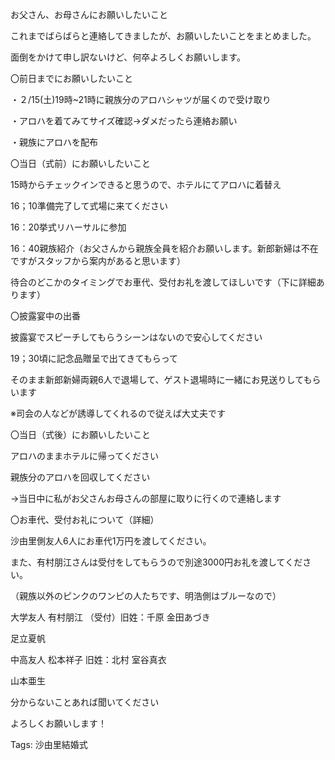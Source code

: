 お父さん、お母さんにお願いしたいこと

これまでばらばらと連絡してきましたが、お願いしたいことをまとめました。

面倒をかけて申し訳ないけど、何卒よろしくお願いします。

〇前日までにお願いしたいこと

・２/15(土)19時~21時に親族分のアロハシャツが届くので受け取り

・アロハを着てみてサイズ確認→ダメだったら連絡お願い

・親族にアロハを配布

〇当日（式前）にお願いしたいこと

15時からチェックインできると思うので、ホテルにてアロハに着替え

16；10準備完了して式場に来てください

16：20挙式リハーサルに参加

16：40親族紹介（お父さんから親族全員を紹介お願いします。新郎新婦は不在ですがスタッフから案内があると思います）

待合のどこかのタイミングでお車代、受付お礼を渡してほしいです（下に詳細あります）

〇披露宴中の出番

披露宴でスピーチしてもらうシーンはないので安心してください

19；30頃に記念品贈呈で出てきてもらって

そのまま新郎新婦両親6人で退場して、ゲスト退場時に一緒にお見送りしてもらいます

※司会の人などが誘導してくれるので従えば大丈夫です

〇当日（式後）にお願いしたいこと

アロハのままホテルに帰ってください

親族分のアロハを回収してください

→当日中に私がお父さんお母さんの部屋に取りに行くので連絡します

〇お車代、受付お礼について（詳細）

沙由里側友人6人にお車代1万円を渡してください。

また、有村朋江さんは受付をしてもらうので別途3000円お礼を渡してください。

（親族以外のピンクのワンピの人たちです、明浩側はブルーなので）

大学友人 有村朋江 （受付）旧姓：千原 金田あづき

足立夏帆

中高友人 松本祥子 旧姓：北村 室谷真衣

山本亜生

分からないことあれば聞いてください

よろしくお願いします！

Tags: 沙由里結婚式